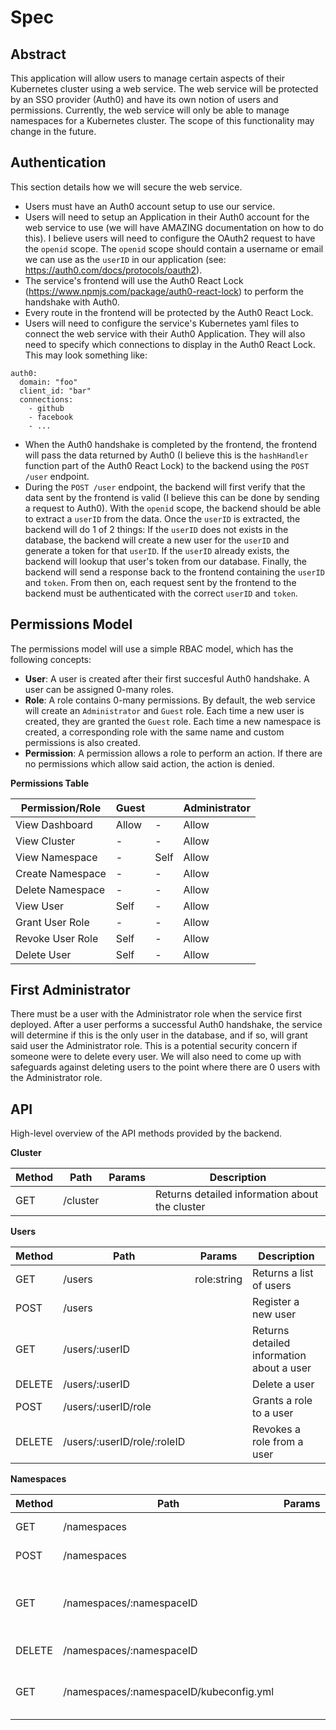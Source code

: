 # Spec

## Abstract
This application will allow users to manage certain aspects of their Kubernetes cluster using a web service. 
The web service will be protected by an SSO provider (Auth0) and have its own notion of users and permissions. 
Currently, the web service will only be able to manage namespaces for a Kubernetes cluster. 
The scope of this functionality may change in the future. 

## Authentication
This section details how we will secure the web service. 

* Users must have an Auth0 account setup to use our service.
* Users will need to setup an Application in their Auth0 account for the web service to use (we will have AMAZING documentation on how to do this). 
I believe users will need to configure the OAuth2 request to have the `openid` scope. 
The `openid` scope should contain a username or email we can use as the `userID` in our application (see: https://auth0.com/docs/protocols/oauth2).
* The service's frontend will use the Auth0 React Lock (https://www.npmjs.com/package/auth0-react-lock) to perform the handshake with Auth0. 
* Every route in the frontend will be protected by the Auth0 React Lock.
* Users will need to configure the service's Kubernetes yaml files to connect the web service with their Auth0 Application. They will also need to specify which connections to display in the Auth0 React Lock. 
This may look something like:
```
auth0:
  domain: "foo"
  client_id: "bar"
  connections:
    - github
    - facebook
    - ...
```
* When the Auth0 handshake is completed by the frontend, the frontend will pass the data returned by Auth0 (I believe this is the `hashHandler` function part of the Auth0 React Lock) to the backend using the `POST /user` endpoint. 
* During the `POST /user` endpoint, the backend will first verify that the data sent by the frontend is valid (I believe this can be done by sending a request to Auth0).
With the `openid` scope, the backend should be able to extract a `userID` from the data. 
Once the `userID` is extracted, the backend will do 1 of 2 things: If the `userID` does not exists in the database, the backend will create a new user for the `userID` and generate a token for that `userID`. If the `userID` already exists, the backend will lookup that user's token from our database. Finally, the backend will send a response back to the frontend containing the `userID` and `token`. From then on, each request sent by the frontend to the backend must be authenticated with the correct `userID` and `token`. 


## Permissions Model
The permissions model will use a simple RBAC model, which has the following concepts:
* **User**: A user is created after their first succesful Auth0 handshake.
A user can be assigned 0-many roles.
* **Role**: A role contains 0-many permissions. 
By default, the web service will create an `Administrator` and `Guest` role. 
Each time a new user is created, they are granted the `Guest` role. 
Each time a new namespace is created, a corresponding role with the same name and custom permissions is also created. 
* **Permission**: A permission allows a role to perform an action. 
If there are no permissions which allow said action, the action is denied. 


**Permissions Table**

| Permission/Role   | Guest     | <Namespace Role>     | Administrator | 
|-------------------|-----------|----------------------|---------------|
| View Dashboard    | Allow     | -                    | Allow         |
| View Cluster      | -         | -                    | Allow         |
| View Namespace    | -         | Self                 | Allow         |
| Create Namespace  | -         | -                    | Allow         |
| Delete Namespace  | -         | -                    | Allow         |
| View User         | Self      | -                    | Allow         |
| Grant User Role   | -         | -                    | Allow         |
| Revoke User Role  | Self      | -                    | Allow         |
| Delete User       | Self      | -                    | Allow         |


## First Administrator
There must be a user with the Administrator role when the service first deployed.
After a user performs a successful Auth0 handshake, the service will determine if 
this is the only user in the database, and if so, will grant said user the Administrator role.
This is a potential security concern if someone were to delete every user. 
We will also need to come up with safeguards against deleting users to the point where there are 0 users with the Administrator role. 

## API
High-level overview of the API methods provided by the backend. 

**Cluster**

| Method | Path     | Params | Description                                    |
|--------|----------|--------|------------------------------------------------|
| GET    | /cluster |        | Returns detailed information about the cluster |


**Users**

| Method | Path                        | Params      | Description                               |
|--------|-----------------------------|-------------|-------------------------------------------|
| GET    | /users                      | role:string | Returns a list of users                   |
| POST   | /users                      |             | Register a new user     |
| GET    | /users/:userID              |             | Returns detailed information about a user |
| DELETE    | /users/:userID           |             | Delete a user |
| POST   | /users/:userID/role         |             | Grants a role to a user                   |
| DELETE | /users/:userID/role/:roleID |             | Revokes a role from a user                |


**Namespaces**

| Method | Path                                   | Params | Description                                            |
|--------|----------------------------------------|--------|--------------------------------------------------------|
| GET    | /namespaces                             |        | Returns a list of namespaces                           |
| POST   | /namespaces                             |        | Create a new namespace                                 |
| GET    | /namespaces/:namespaceID                |        | Returns detailed information about a namespace |
| DELETE | /namespaces/:namespaceID                |        | Delete a namespace                         |
| GET    | /namespaces/:namespaceID/kubeconfig.yml |        | Returns a raw kubeconfig.yml for a namespace   |


